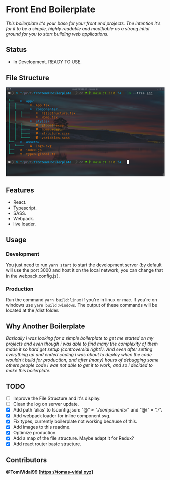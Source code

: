 # Front End Boilerplate

_This boilerplate it's your base for your front end projects. The intention it's for it to be a simple, highly readable and modifiable as a strong intial ground for you to start building web applications._

## Status

- In Development. READY TO USE.

## File Structure

![Project File Structure](./src/assets/frontend-boilerplate-file-structure.png)

## Features

- React.
- Typescript.
- SASS.
- Webpack.
- live loader.

## Usage

### Development

You just need to run `yarn start` to start the development server (by default will use the port 3000 and host it on the local network, you can change that in the webpack.config.js).

### Production

Run the command `yarn build:linux` if you're in linux or mac. If you're on windows use `yarn build:windows`. The output of these commands will be located at the /dist folder.

## Why Another Boilerplate

_Basically i was looking for a simple boilerplate to get me started on my projects and even though i was able to find many the complexity of them made it so hard get setup (controversial right?). And even after setting everything up and ended coding i was about to deploy when the code wouldn't build for production, and after (many) hours of debugging some others people code i was not able to get it to work, and so i decided to make this boilerplate._

## TODO

- [ ] Improve the File Structure and it's display.
- [ ] Clean the log on server update.
- [x] Add path 'alias' to tsconfig.json: "@_" = "./components/_" and "@/_" = "./_".
- [x] Add webpack loader for inline component svg.
- [x] Fix types, currently boilerplate not working because of this.
- [x] Add images to this readme.
- [x] Optimize production.
- [x] Add a map of the file structure. Maybe adapt it for Redux?
- [x] Add react router basic structure.

## Contributors

**@TomiVidal99 [https://tomas-vidal.xyz]**
